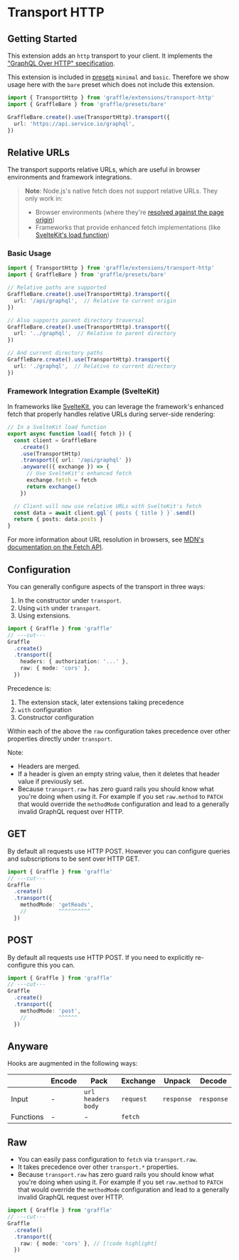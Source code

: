 # Transport HTTP

<!--@include: @/_snippets/example-links/transport-http.md-->

## Getting Started

This extension adds an `http` transport to your client. It implements the ["GraphQL Over HTTP" specification](https://github.com/graphql/graphql-over-http).

This extension is included in [presets](../../../website/content/guides/20_topics/presets.md) `minimal` and `basic`. Therefore we show usage here with the `bare` preset which does not include this extension.

```ts
import { TransportHttp } from 'graffle/extensions/transport-http'
import { GraffleBare } from 'graffle/presets/bare'

GraffleBare.create().use(TransportHttp).transport({
  url: 'https://api.service.io/graphql',
})
```

## Relative URLs

The transport supports relative URLs, which are useful in browser environments and framework integrations.

> **Note**: Node.js's native fetch does not support relative URLs. They only work in:
> - Browser environments (where they're [resolved against the page origin](https://developer.mozilla.org/en-US/docs/Web/API/Request/Request#url))
> - Frameworks that provide enhanced fetch implementations (like [SvelteKit's load function](https://kit.svelte.dev/docs/load#making-fetch-requests))

### Basic Usage

```ts
import { TransportHttp } from 'graffle/extensions/transport-http'
import { GraffleBare } from 'graffle/presets/bare'

// Relative paths are supported
GraffleBare.create().use(TransportHttp).transport({
  url: '/api/graphql',  // Relative to current origin
})

// Also supports parent directory traversal
GraffleBare.create().use(TransportHttp).transport({
  url: '../graphql',  // Relative to parent directory
})

// And current directory paths
GraffleBare.create().use(TransportHttp).transport({
  url: './graphql',  // Relative to current directory
})
```

### Framework Integration Example (SvelteKit)

In frameworks like [SvelteKit](https://kit.svelte.dev), you can leverage the framework's enhanced fetch that properly handles relative URLs during server-side rendering:

```ts
// In a SvelteKit load function
export async function load({ fetch }) {
  const client = GraffleBare
    .create()
    .use(TransportHttp)
    .transport({ url: '/api/graphql' })
    .anyware(({ exchange }) => {
      // Use SvelteKit's enhanced fetch
      exchange.fetch = fetch
      return exchange()
    })

  // Client will now use relative URLs with SvelteKit's fetch
  const data = await client.gql`{ posts { title } }`.send()
  return { posts: data.posts }
}
```

For more information about URL resolution in browsers, see [MDN's documentation on the Fetch API](https://developer.mozilla.org/en-US/docs/Web/API/Fetch_API/Using_Fetch#supplying_request_options).

## Configuration

You can generally configure aspects of the transport in three ways:

1. In the constructor under `transport`.
2. Using `with` under `transport`.
3. Using extensions.

```ts twoslash
import { Graffle } from 'graffle'
// ---cut---
Graffle
  .create()
  .transport({
    headers: { authorization: '...' },
    raw: { mode: 'cors' },
  })
```

Precedence is:

1. The extension stack, later extensions taking precedence
2. `with` configuration
3. Constructor configuration

Within each of the above the `raw` configuration takes precedence over other properties directly under `transport`.

Note:

- Headers are merged.
- If a header is given an empty string value, then it deletes that header value if previously set.
- Because `transport.raw` has zero guard rails you should know what you're doing when using it. For example if you set `raw.method` to `PATCH` that would override the `methodMode` configuration and lead to a generally invalid GraphQL request over HTTP.

## GET

<!--@include: @/_snippets/example-links/method-get.md-->

By default all requests use HTTP POST. However you can configure queries and subscriptions to be sent over HTTP GET.

```ts twoslash
import { Graffle } from 'graffle'
// ---cut---
Graffle
  .create()
  .transport({
    methodMode: 'getReads',
    //          ^^^^^^^^^^
  })
```

## POST

By default all requests use HTTP POST. If you need to explicitly re-configure this you can.

```ts twoslash
import { Graffle } from 'graffle'
// ---cut---
Graffle
  .create()
  .transport({
    methodMode: 'post',
    //          ^^^^^^
  })
```

## Anyware

<!--@include: @/_snippets/example-links/transport-http_extension.md-->

Hooks are augmented in the following ways:

|           | Encode | Pack                   | Exchange  | Unpack     | Decode     |
| --------- | ------ | ---------------------- | --------- | ---------- | ---------- |
| Input     | -      | `url` `headers` `body` | `request` | `response` | `response` |
| Functions | -      | -                      | `fetch`   |            |            |

## Raw

<!--@include: @/_snippets/example-links/transport-http_raw.md-->

- You can easily pass configuration to `fetch` via `transport.raw`.
- It takes precedence over other `transport.*` properties.
- Because `transport.raw` has zero guard rails you should know what you're doing when using it. For example if you set `raw.method` to `PATCH` that would override the `methodMode` configuration and lead to a generally invalid GraphQL request over HTTP.

```ts twoslash
import { Graffle } from 'graffle'
// ---cut---
Graffle
  .create()
  .transport({
    raw: { mode: 'cors' }, // [!code highlight]
  })
```
